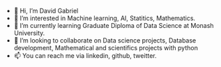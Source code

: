 - 👋 Hi, I’m David Gabriel
- 👀 I’m interested in Machine learning, AI, Statitics, Mathematics.
- 🌱 I’m currently learning Graduate Diploma of Data Science at Monash University.
- 💞️ I’m looking to collaborate on Data science projects, Database development, Mathematical and scientifics projects with python
- 📫 You can reach me via linkedin, github, tweitter.

<!---
Dgab8898/Dgab8898 is a ✨ special ✨ repository because its `README.md` (this file) appears on your GitHub profile.
You can click the Preview link to take a look at your changes.
--->
